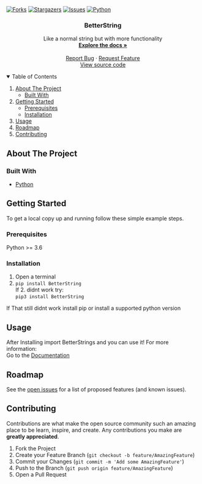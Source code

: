 <!--
This Readme is from: https://github.com/othneildrew/Best-README-Template
*** Thanks for checking out the Best-README-Template. If you have a suggestion
*** that would make this better, please fork the repo and create a pull request
*** or simply open an issue with the tag "enhancement".
*** Thanks again! Now go create something AMAZING! :D
-->

<p align="center">

[![Forks][forks-shield]][forks-url]
[![Stargazers][stars-shield]][stars-url]
[![Issues][issues-shield]][issues-url]
[![Python][Python-shield]][Python-url]
</p>


<!-- PROJECT SHIELDS -->
<!--
*** I'm using markdown "reference style" links for readability.
*** Reference links are enclosed in brackets [ ] instead of parentheses ( ).
*** See the bottom of this document for the declaration of the reference variables
*** for contributors-url, forks-url, etc. This is an optional, concise syntax you may use.
*** https://www.markdownguide.org/basic-syntax/#reference-style-links
-->

<!-- PROJECT LOGO -->

<p align="center">
  <h3 align="center">BetterString</h3>

  <p align="center">
    Like a normal string but with more functionality
    <br />
    <a href="https://github.com/DrBumm/BetterString/blob/main/docs/README.md"><strong>Explore the docs »</strong></a>
    <br />
    <br />
    <a href="https://github.com/DrBumm/BetterString/issues">Report Bug</a>
    ·
    <a href="https://github.com/DrBumm/BetterString/issues">Request Feature</a>
    <br />
    <a href="https://github.com/DrBumm/BetterString/">View source code</a>
  </p>
</p>



<!-- TABLE OF CONTENTS -->
<details open="open">
  <summary>Table of Contents</summary>
  <ol>
    <li>
      <a href="#about-the-project">About The Project</a>
      <ul>
        <li><a href="#built-with">Built With</a></li>
      </ul>
    </li>
    <li>
      <a href="#getting-started">Getting Started</a>
      <ul>
        <li><a href="#prerequisites">Prerequisites</a></li>
        <li><a href="#installation">Installation</a></li>
      </ul>
    </li>
    <li><a href="#usage">Usage</a></li>
    <li><a href="#roadmap">Roadmap</a></li>
    <li><a href="#contributing">Contributing</a></li>
  </ol>
</details>



<!-- ABOUT THE PROJECT -->
## About The Project


### Built With

* [Python](https://python.org/)



<!-- GETTING STARTED -->
## Getting Started

To get a local copy up and running follow these simple example steps.

### Prerequisites
Python >= 3.6

### Installation
1. Open a terminal
2. `pip install BetterString`   
If 2. didnt work try:  
   `pip3 install BetterString`
   
If That still didnt work install pip or install a supported python version

<!-- USAGE EXAMPLES -->
## Usage
After Installing import BetterStrings and you can use it! For more information:    
Go to the [Documentation](https://github.com/DrBumm/BetterString/blob/main/docs/README.md)



<!-- ROADMAP -->
## Roadmap

See the [open issues](https://github.com/DrBumm/BetterString/issues) for a list of proposed features (and known issues).



<!-- CONTRIBUTING -->
## Contributing

Contributions are what make the open source community such an amazing place to be learn, inspire, and create. Any contributions you make are **greatly appreciated**.

1. Fork the Project
2. Create your Feature Branch (`git checkout -b feature/AmazingFeature`)
3. Commit your Changes (`git commit -m 'Add some AmazingFeature'`)
4. Push to the Branch (`git push origin feature/AmazingFeature`)
5. Open a Pull Request



<!-- MARKDOWN LINKS & IMAGES -->
<!-- https://www.markdownguide.org/basic-syntax/#reference-style-links -->
[forks-shield]: https://img.shields.io/github/forks/DrBumm/BetterString?style=for-the-badge
[forks-url]: https://github.com/DrBumm/BetterString/network/members
[stars-shield]: https://img.shields.io/github/stars/DrBumm/BetterString?style=for-the-badge
[stars-url]: https://github.com/DrBumm/BetterString/stargazers
[issues-shield]: https://img.shields.io/github/issues/DrBumm/BetterString?style=for-the-badge
[issues-url]: https://github.com/DrBumm/BetterString/issues
[python-shield]: https://img.shields.io/badge/Python-%3E%3D3.6-informational?style=for-the-badge&logo=appveyor
[python-url]: https://python.org/
